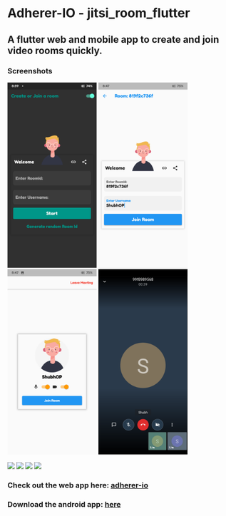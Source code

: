 # Adherer-IO - jitsi_room_flutter
## A flutter web and mobile app to create and join video rooms quickly.
### Screenshots
<p float="left">
  <img src="https://github.com/ShubheshDixit/jitsi_room_flutter/blob/master/dist_app/screenshots/scs3.png?raw=true" width="200"/>
  <img src="https://github.com/ShubheshDixit/jitsi_room_flutter/blob/master/dist_app/screenshots/scs1.png?raw=true" width="200"/>
  <img src="https://github.com/ShubheshDixit/jitsi_room_flutter/blob/master/dist_app/screenshots/scs2.png?raw=true" width="200"/>
  <img src="https://github.com/ShubheshDixit/jitsi_room_flutter/blob/master/dist_app/screenshots/scs4.png?raw=true" width="200"/>
</p>
<p float="left">
  <img src="https://user-images.githubusercontent.com/32177039/120873158-963d7400-c5be-11eb-9eec-c46cae055898.png" width="200"/>
  <img src="https://user-images.githubusercontent.com/32177039/120873222-db61a600-c5be-11eb-8ad2-dabfc15cd04f.png" width="200"/>
  <img src="https://user-images.githubusercontent.com/32177039/120873236-f2a09380-c5be-11eb-8e75-e01a87cf58a1.png" width="200"/>
  <img src="https://user-images.githubusercontent.com/32177039/120873239-f7fdde00-c5be-11eb-987f-5dd280c6cc72.png" width="200"/>
</p>

### Check out the web app here: [adherer-io](https://adherer-io.web.app/#/)


### Download the android app: [here](https://play.google.com/store/apps/details?id=yt.smazer.gabble.adherer)

